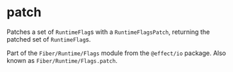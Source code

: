 # patch

Patches a set of `RuntimeFlag`s with a `RuntimeFlagsPatch`, returning the
patched set of `RuntimeFlag`s.

Part of the `Fiber/Runtime/Flags` module from the `@effect/io` package. Also known as `Fiber/Runtime/Flags.patch`.
